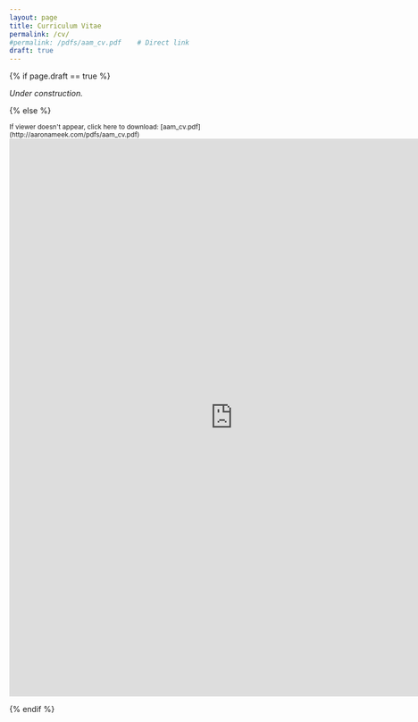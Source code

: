 ```yaml
---
layout: page
title: Curriculum Vitae
permalink: /cv/
#permalink: /pdfs/aam_cv.pdf    # Direct link
draft: true
---
```


{% if page.draft == true %}

*Under construction.*

{% else %}

<small>
If viewer doesn't appear, click here to download: [aam_cv.pdf](http://aaronameek.com/pdfs/aam_cv.pdf)
</small>

<embed src="http://aaronameek.com/pdfs/aam_cv.pdf" width="800" height="1000" type="application/pdf">

{% endif %}